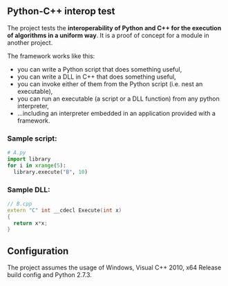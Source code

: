 ## Python-C++ interop test

The project tests the **interoperability of Python and C++ for the execution of algorithms in a uniform way**. 
It is a proof of concept for a module in another project. 

The framework works like this: 
- you can write a Python script that does something useful,
- you can write a DLL in C++ that does something useful,
- you can invoke either of them from the Python script (i.e. nest an executable), 
- you can run an executable (a script or a DLL function) from any python interpreter, 
- ...including an interpreter embedded in an application provided with a framework. 

### Sample script:

```python
# A.py
import library
for i in xrange(5):
  library.execute("B", 10)
```

### Sample DLL:

```cpp
// B.cpp
extern "C" int __cdecl Execute(int x)
{
  return x*x;
}
```

## Configuration

The project assumes the usage of Windows, Visual C++ 2010, x64 Release build config and Python 2.7.3. 
